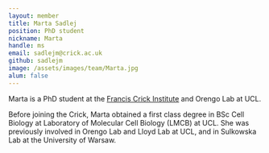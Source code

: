 ```yaml
---
layout: member
title: Marta Sadlej
position: PhD student
nickname: Marta
handle: ms
email: sadlejm@crick.ac.uk
github: sadlejm
image: /assets/images/team/Marta.jpg
alum: false
---
```

Marta is a PhD student at the [Francis Crick Institute] and Orengo Lab at UCL.

Before joining the Crick, Marta obtained a first class degree in BSc Cell Biology at Laboratory of Molecular Cell Biology (LMCB) at UCL. She was previously involved in Orengo Lab and Lloyd Lab at UCL, and in Sulkowska Lab at the University of Warsaw. 

[Francis Crick Institute]: https://www.crick.ac.uk
[Human Frontier Science Program]: https://www.hfsp.org
[Laboratory of Systems Pharmacology]: https://labsyspharm.org
[Harvard Medical School]: https://hms.harvard.edu
[Technische Universität München]: https://www.tum.de
[Institute of Computational Biology]: https://www.helmholtz-munich.de/en/icb
[Helmholtz Munich]: https://www.helmholtz-munich.de/
[University College London]:https://www.ucl.ac.uk/
[Imperial College London]: https://www.imperial.ac.uk/

